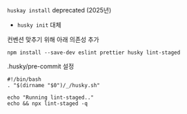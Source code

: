 `huskay install` deprecated (2025년)
- `husky init` 대체

컨벤션 맞추기 위해 아래 의존성 추가
```shell
npm install --save-dev eslint prettier husky lint-staged
```

.husky/pre-commit 설정
```shell
#!/bin/bash  
. "$(dirname "$0")/_/husky.sh"  
  
echo "Running lint-staged.."  
echo && npx lint-staged -q
```